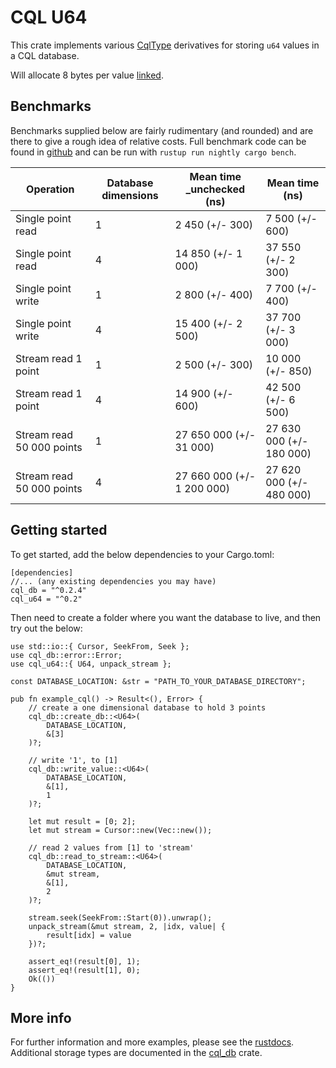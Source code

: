 # CQL U64
This crate implements various [CqlType](https://docs.rs/cql_model/0.2/cql_model/trait.CqlType.html) derivatives for storing `u64` values in a CQL database.

Will allocate 8 bytes per value [linked](https://docs.rs/cql_db/0.2/cql_db/fn.link_dimensions.html).

## Benchmarks
Benchmarks supplied below are fairly rudimentary (and rounded) and are there to give a rough idea of relative costs.
Full benchmark code can be found in [github](https://github.com/AndrewSisley/CQLDb/tree/master/cql_storage_types/cql_u64) and can be run with
`rustup run nightly cargo bench`.

Operation | Database dimensions | Mean time _unchecked (ns) | Mean time (ns)
--- | --- | --- | ---
Single point read | 1 | 2 450 (+/- 300) | 7 500 (+/- 600)
Single point read | 4 | 14 850 (+/- 1 000) | 37 550 (+/- 2 300)
Single point write | 1 | 2 800 (+/- 400) | 7 700 (+/- 400)
Single point write | 4 | 15 400 (+/- 2 500) | 37 700 (+/- 3 000)
Stream read 1 point | 1 | 2 500 (+/- 300) | 10 000 (+/- 850)
Stream read 1 point | 4 | 14 900 (+/- 600) | 42 500 (+/- 6 500)
Stream read 50 000 points | 1 | 27 650 000 (+/- 31 000) | 27 630 000 (+/- 180 000)
Stream read 50 000 points | 4 | 27 660 000 (+/- 1 200 000) | 27 620 000 (+/- 480 000)

## Getting started
To get started, add the below dependencies to your Cargo.toml:

```
[dependencies]
//... (any existing dependencies you may have)
cql_db = "^0.2.4"
cql_u64 = "^0.2"
```

Then need to create a folder where you want the database to live, and then try out the below:

```
use std::io::{ Cursor, SeekFrom, Seek };
use cql_db::error::Error;
use cql_u64::{ U64, unpack_stream };

const DATABASE_LOCATION: &str = "PATH_TO_YOUR_DATABASE_DIRECTORY";

pub fn example_cql() -> Result<(), Error> {
    // create a one dimensional database to hold 3 points
    cql_db::create_db::<U64>(
        DATABASE_LOCATION,
        &[3]
    )?;

    // write '1', to [1]
    cql_db::write_value::<U64>(
        DATABASE_LOCATION,
        &[1],
        1
    )?;

    let mut result = [0; 2];
    let mut stream = Cursor::new(Vec::new());

    // read 2 values from [1] to 'stream'
    cql_db::read_to_stream::<U64>(
        DATABASE_LOCATION,
        &mut stream,
        &[1],
        2
    )?;

    stream.seek(SeekFrom::Start(0)).unwrap();
    unpack_stream(&mut stream, 2, |idx, value| {
        result[idx] = value
    })?;

    assert_eq!(result[0], 1);
    assert_eq!(result[1], 0);
    Ok(())
}
```

## More info
For further information and more examples, please see the [rustdocs](https://docs.rs/cql_u64).  Additional storage types are documented in the [cql_db](https://crates.io/crates/cql_db) crate.
